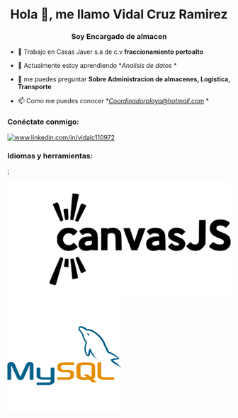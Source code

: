 <h1 align="center">Hola 👋, me llamo Vidal Cruz Ramirez</h1>
<h3 align="center">Soy Encargado de almacen</h3>

- 🔭 Trabajo en Casas Javer s.a de c.v **fraccionamiento portoalto**

- 🌱 Actualmente estoy aprendiendo **Analisis de datos* *

- 💬 me puedes preguntar **Sobre Administracion de almacenes, Logistica, Transporte**

- 📫 Como me puedes conocer **Coordinadorplaya@hotmail.com* *

<h3 align="left">Conéctate conmigo:</h3>
<p align="left">
<a href="https://linkedin.com/in/www.linkedin.com/in/vidalc110972" target="en blanco"><img align="centro" src="https://raw.githubusercontent.com/rahuldkjain/github-profile-readme-generator/master/src/images/icons/Social/linked-in-alt.svg" alt="www.linkedin.com/in/vidalc110972" altura = "05" ancho = "10" /></a>
</p>

<h3 align="left">Idiomas y herramientas:</h3> ;
<p align="izquierda"> <a href="https://canvasjs.com" objetivo = "_blank" rel="noreferrer"> <img src="https://raw.githubusercontent.com/Hardik0307/Hardik0307/master/assets/canvasjs-charts.svg" alt="canvasjs" ancho = "40" altura="40"/> </a> <a href="https://www.mysql.com/" objetivo = "_blank" rel="noreferrer"> <img src="https://raw.githubusercontent.com/devicons/devicon/master/icons/mysql/mysql-original-wordmark.svg" alt="mysql" ancho = "05" altura="10"/> </a> </p>

